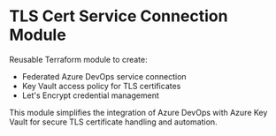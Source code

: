 # TLS Cert Service Connection Module

Reusable Terraform module to create:
- Federated Azure DevOps service connection
- Key Vault access policy for TLS certificates
- Let's Encrypt credential management

This module simplifies the integration of Azure DevOps with Azure Key Vault for secure TLS certificate handling and automation.

